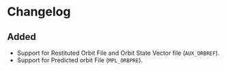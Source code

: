 # Changelog

## Added
- Support for Restituted Orbit File and Orbit State Vector file (`AUX_ORBREF`).
- Support for Predicted orbit File (`MPL_ORBPRE`).
